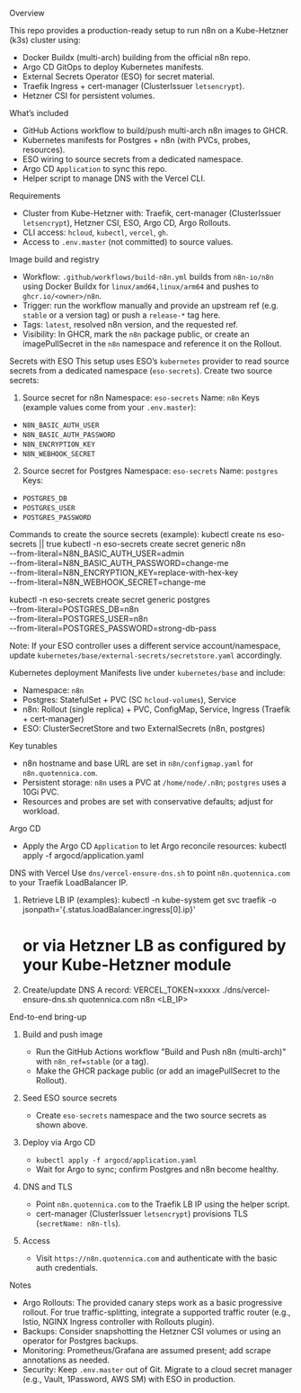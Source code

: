 Overview

This repo provides a production-ready setup to run n8n on a Kube-Hetzner (k3s) cluster using:
- Docker Buildx (multi-arch) building from the official n8n repo.
- Argo CD GitOps to deploy Kubernetes manifests.
- External Secrets Operator (ESO) for secret material.
- Traefik Ingress + cert-manager (ClusterIssuer `letsencrypt`).
- Hetzner CSI for persistent volumes.

What’s included
- GitHub Actions workflow to build/push multi-arch n8n images to GHCR.
- Kubernetes manifests for Postgres + n8n (with PVCs, probes, resources).
- ESO wiring to source secrets from a dedicated namespace.
- Argo CD `Application` to sync this repo.
- Helper script to manage DNS with the Vercel CLI.

Requirements
- Cluster from Kube-Hetzner with: Traefik, cert-manager (ClusterIssuer `letsencrypt`), Hetzner CSI, ESO, Argo CD, Argo Rollouts.
- CLI access: `hcloud`, `kubectl`, `vercel`, `gh`.
- Access to `.env.master` (not committed) to source values.

Image build and registry
- Workflow: `.github/workflows/build-n8n.yml` builds from `n8n-io/n8n` using Docker Buildx for `linux/amd64,linux/arm64` and pushes to `ghcr.io/<owner>/n8n`.
- Trigger: run the workflow manually and provide an upstream ref (e.g. `stable` or a version tag) or push a `release-*` tag here.
- Tags: `latest`, resolved n8n version, and the requested ref.
- Visibility: In GHCR, mark the `n8n` package public, or create an imagePullSecret in the `n8n` namespace and reference it on the Rollout.

Secrets with ESO
This setup uses ESO’s `kubernetes` provider to read source secrets from a dedicated namespace (`eso-secrets`). Create two source secrets:

1) Source secret for n8n
Namespace: `eso-secrets`
Name: `n8n`
Keys (example values come from your `.env.master`):
- `N8N_BASIC_AUTH_USER`
- `N8N_BASIC_AUTH_PASSWORD`
- `N8N_ENCRYPTION_KEY`
- `N8N_WEBHOOK_SECRET`

2) Source secret for Postgres
Namespace: `eso-secrets`
Name: `postgres`
Keys:
- `POSTGRES_DB`
- `POSTGRES_USER`
- `POSTGRES_PASSWORD`

Commands to create the source secrets (example):
kubectl create ns eso-secrets || true
kubectl -n eso-secrets create secret generic n8n \
  --from-literal=N8N_BASIC_AUTH_USER=admin \
  --from-literal=N8N_BASIC_AUTH_PASSWORD=change-me \
  --from-literal=N8N_ENCRYPTION_KEY=replace-with-hex-key \
  --from-literal=N8N_WEBHOOK_SECRET=change-me

kubectl -n eso-secrets create secret generic postgres \
  --from-literal=POSTGRES_DB=n8n \
  --from-literal=POSTGRES_USER=n8n \
  --from-literal=POSTGRES_PASSWORD=strong-db-pass

Note: If your ESO controller uses a different service account/namespace, update `kubernetes/base/external-secrets/secretstore.yaml` accordingly.

Kubernetes deployment
Manifests live under `kubernetes/base` and include:
- Namespace: `n8n`
- Postgres: StatefulSet + PVC (SC `hcloud-volumes`), Service
- n8n: Rollout (single replica) + PVC, ConfigMap, Service, Ingress (Traefik + cert-manager)
- ESO: ClusterSecretStore and two ExternalSecrets (n8n, postgres)

Key tunables
- n8n hostname and base URL are set in `n8n/configmap.yaml` for `n8n.quotennica.com`.
- Persistent storage: `n8n` uses a PVC at `/home/node/.n8n`; `postgres` uses a 10Gi PVC.
- Resources and probes are set with conservative defaults; adjust for workload.

Argo CD
- Apply the Argo CD `Application` to let Argo reconcile resources:
  kubectl apply -f argocd/application.yaml

DNS with Vercel
Use `dns/vercel-ensure-dns.sh` to point `n8n.quotennica.com` to your Traefik LoadBalancer IP.
1) Retrieve LB IP (examples):
   kubectl -n kube-system get svc traefik -o jsonpath='{.status.loadBalancer.ingress[0].ip}'
   # or via Hetzner LB as configured by your Kube-Hetzner module
2) Create/update DNS A record:
   VERCEL_TOKEN=xxxxx ./dns/vercel-ensure-dns.sh quotennica.com n8n <LB_IP>

End-to-end bring-up
1) Build and push image
   - Run the GitHub Actions workflow "Build and Push n8n (multi-arch)" with `n8n_ref=stable` (or a tag).
   - Make the GHCR package public (or add an imagePullSecret to the Rollout).

2) Seed ESO source secrets
   - Create `eso-secrets` namespace and the two source secrets as shown above.

3) Deploy via Argo CD
   - `kubectl apply -f argocd/application.yaml`
   - Wait for Argo to sync; confirm Postgres and n8n become healthy.

4) DNS and TLS
   - Point `n8n.quotennica.com` to the Traefik LB IP using the helper script.
   - cert-manager (ClusterIssuer `letsencrypt`) provisions TLS (`secretName: n8n-tls`).

5) Access
   - Visit `https://n8n.quotennica.com` and authenticate with the basic auth credentials.

Notes
- Argo Rollouts: The provided canary steps work as a basic progressive rollout. For true traffic-splitting, integrate a supported traffic router (e.g., Istio, NGINX Ingress controller with Rollouts plugin).
- Backups: Consider snapshotting the Hetzner CSI volumes or using an operator for Postgres backups.
- Monitoring: Prometheus/Grafana are assumed present; add scrape annotations as needed.
- Security: Keep `.env.master` out of Git. Migrate to a cloud secret manager (e.g., Vault, 1Password, AWS SM) with ESO in production.

